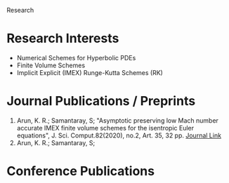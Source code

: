 Research

# Research Interests
* Numerical Schemes for Hyperbolic PDEs
* Finite Volume Schemes
* Implicit Explicit (IMEX) Runge-Kutta Schemes (RK)

# Journal Publications / Preprints
1. Arun, K. R.; Samantaray, S; "Asymptotic preserving low Mach number accurate IMEX finite volume schemes for the isentropic Euler equations", J. Sci. Comput.82(2020), no.2, Art. 35, 32 pp. [Journal Link](https://link.springer.com/article/10.1007/s10915-020-01138-8)
2. Arun, K. R.; Samantaray, S;


# Conference Publications 
